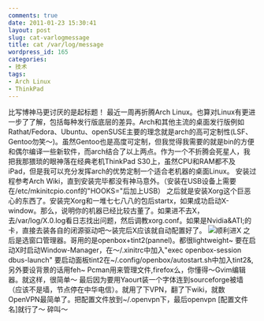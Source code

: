 ```yaml
---
comments: true
date: 2011-01-23 15:30:41
layout: post
slug: cat-varlogmessage
title: cat /var/log/message
wordpress_id: 165
categories:
- 技术
tags:
- Arch Linux
- ThinkPad
---
```


比写博神马更讨厌的是起标题！
最近一周再折腾Arch Linux。也算对Linux有更进一步了了解，包括每种发行版底层的差异。Arch和其他主流的桌面发行版例如Rathat/Fedora、Ubuntu、openSUSE主要的理念就是arch的高可定制性(LSF、Gentoo勿笑～)。虽然Gentoo也是高度可定制，但我觉得我需要的就是bin的方便和偶尔编译一些新软件，而arch结合了以上两点。作为一个不折腾会死星人，我把我那猥琐的眼神落在经典老机ThinkPad S30上，虽然CPU和RAM都不及iPad，但是我可以充分发挥arch的优势定制一个适合老机器的桌面Linux。
安装过程参考Arch Wiki，直到安装完毕都没有神马意外。（安装在USB设备上需要在/etc/mkinitcpio.conf的"HOOKS="后加上USB）
之后就是安装Xorg这个巨恶心的东西了。安装完Xorg和一堆七七八八的包后startx，如果成功启动X-window。那么，说明你的机器已经比较古董了。如果进不去X，去/var/log/X.0.log看日志找出问题，然后调教xorg.conf。如果是Nvidia&ATI;的卡，直接去装各自的闭源驱动吧～装完后X应该就自动配置好了。
![顺利进X](http://distillery.s3.amazonaws.com/media/2011/01/22/6589b303ff844ae19e22bd52ac4855a4_7.jpg)
之后是选窗口管理器。哥用的是openbox+tint2(pannel)。都很lightweight~
要在启动X时启动Window-Manager，在～/.xinitrc中加入"exec openbox-session dbus-launch"
要启动面板tint2在~/.config/openbox/autostart.sh中加入tint2&,另外要设背景的话用feh~
Pcman用来管理文件,firefox么，你懂得～Gvim编辑器。就这样，很简单～
最后因为要用Yaourt装一个字体连到sourceforge被墙（应该不是墙，节点停在中华电信）。就用了下VPN，翻了下wiki，就数OpenVPN最简单了。把配置文件放到~/.openvpn下，最后openvpn [配置文件名]就行了～
碎叫～
